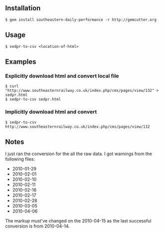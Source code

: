 ## Installation

    $ gem install southeastern-daily-performance -r http://gemcutter.org

## Usage

    $ sedpr-to-csv <location-of-html>

## Examples

### Explicitly download html and convert local file

    $ curl "http://www.southeasternrailway.co.uk/index.php/cms/pages/view/132" > sedpr.html
    $ sedpr-to-csv sedpr.html


### Implicitly download html and convert

    $ sedpr-to-csv http://www.southeasternrailway.co.uk/index.php/cms/pages/view/132
    
## Notes

I just ran the conversion for the all the raw data.  I got warnings from the following files:

* 2010-01-29
* 2010-02-01
* 2010-02-10
* 2010-02-11
* 2010-02-16
* 2010-02-17
* 2010-02-28
* 2010-03-05
* 2010-04-06

The markup must've changed on the 2010-04-15 as the last successful conversion is from 2010-04-14.